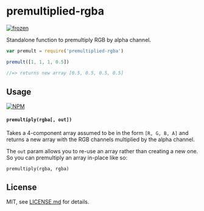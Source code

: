 # premultiplied-rgba

[![frozen](http://badges.github.io/stability-badges/dist/frozen.svg)](http://github.com/badges/stability-badges)

Standalone function to premultiply RGB by alpha channel.

```js
var premult = require('premultiplied-rgba')

premult([1, 1, 1, 0.5]) 

//=> returns new array [0.5, 0.5, 0.5, 0.5]
```

## Usage

[![NPM](https://nodei.co/npm/premultiplied-rgba.png)](https://nodei.co/npm/premultiplied-rgba/)

#### `premultiply(rgba[, out])`

Takes a 4-component array assumed to be in the form `[R, G, B, A]` and returns a new array with the RGB channels multiplied by the alpha channel. 

The `out` param allows you to re-use an array rather than creating a new one. So you can premultiply an array in-place like so:

```premultiply(rgba, rgba)```

## License

MIT, see [LICENSE.md](http://github.com/mattdesl/premultiplied-rgba/blob/master/LICENSE.md) for details.
